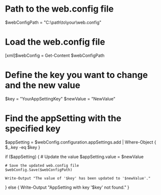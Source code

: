 # Path to the web.config file
$webConfigPath = "C:\path\to\your\web.config"

# Load the web.config file
[xml]$webConfig = Get-Content $webConfigPath

# Define the key you want to change and the new value
$key = "YourAppSettingKey"
$newValue = "NewValue"

# Find the appSetting with the specified key
$appSetting = $webConfig.configuration.appSettings.add | Where-Object { $_.key -eq $key }

if ($appSetting) {
    # Update the value
    $appSetting.value = $newValue

    # Save the updated web.config file
    $webConfig.Save($webConfigPath)

    Write-Output "The value of '$key' has been updated to '$newValue'."
} else {
    Write-Output "AppSetting with key '$key' not found."
}
